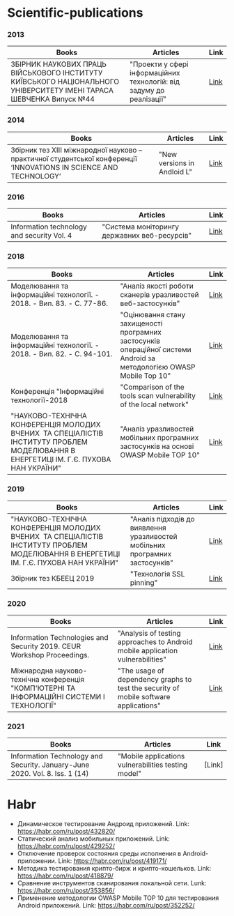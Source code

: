 # Scientific-publications

### 2013 
Books|Articles|Link
-----|--------|------
ЗБІРНИК НАУКОВИХ ПРАЦЬ ВІЙСЬКОВОГО ІНСТИТУТУ КИЇВСЬКОГО НАЦІОНАЛЬНОГО УНІВЕРСИТЕТУ ІМЕНІ ТАРАСА ШЕВЧЕНКА Випуск №44 | "Проекти у сфері інформаційних технологій: від задуму до реалізації" |[Link](https://github.com/Medwed1993/Scientific-publications/blob/main/Збірник%20наукових%20праць%20ВІ%20ім.%20Т.Г.%20Шевченка.pdf)

### 2014
Books|Articles|Link
-----|--------|------
Збірник тез XIІІ міжнародної науково – практичної студентської конференції ‘INNOVATIONS IN SCIENCE AND TECHNOLOGY’| "New versions in Andloid L"| [Link](https://github.com/Medwed1993/Scientific-publications/blob/main/ANDROID%20L%20–%20IS%20A%20NEW%20VERSION%20OF%20ANDROID%20OS.pdf)

### 2016
Books|Articles|Link
-----|--------|------
Information technology and security Vol. 4 | "Система моніторингу державних веб-ресурсів" | [Link](https://github.com/Medwed1993/Scientific-publications/blob/main/Система%20моніторингу%20державних%20веб-ресурсів.pdf)

### 2018
Books|Articles|Link
-----|--------|------
Моделювання та інформаційні технології. - 2018. - Вип. 83. - С. 77-86. | "Аналіз якості роботи сканерів уразливостей веб-застосунків" |[Link](https://github.com/Medwed1993/Scientific-publications/blob/main/Аналіз%20якості%20роботи%20скнері%20уразливостей%20веб-ресурсів.pdf)
Моделювання та інформаційні технології. - 2018. - Вип. 82. - С. 94-101. | "Оцінювання стану захищеності програмних застосунків операційної системи Android за методологією OWASP Mobile Top 10" |[Link](https://github.com/Medwed1993/Scientific-publications/blob/main/Оцінювання%20стану%20захищеності%20програмних%20застосунків%20операційної%20системи%20Android%20за%20методологією%20Owasp%20Mobile%20Top%2010.pdf)
Конференція "Інформаційні технології-2018 | "Comparison of the tools scan vulnerability of the local network" | [Link](https://github.com/Medwed1993/Scientific-publications/blob/main/Zbirnyk%20materialiv%20konferentsii_%20IT%20-%202018.pdf)
"НАУКОВО-ТЕХНІЧНА КОНФЕРЕНЦІЯ МОЛОДИХ ВЧЕНИХ  ТА СПЕЦІАЛІСТІВ ІНСТИТУТУ ПРОБЛЕМ МОДЕЛЮВАННЯ В ЕНЕРГЕТИЦІ ІМ. Г.Є. ПУХОВА НАН УКРАЇНИ"| "Аналіз уразливостей мобільних програмних застосунків на основі OWASP Mobile TOP 10"|[Link](https://github.com/Medwed1993/Scientific-publications/blob/main/Збірник-тез-конференції-2018.pdf)

### 2019
Books|Articles|Link
-----|--------|------
"НАУКОВО-ТЕХНІЧНА КОНФЕРЕНЦІЯ МОЛОДИХ ВЧЕНИХ  ТА СПЕЦІАЛІСТІВ ІНСТИТУТУ ПРОБЛЕМ МОДЕЛЮВАННЯ В ЕНЕРГЕТИЦІ  ІМ. Г.Є. ПУХОВА НАН УКРАЇНИ"|"Аналіз підходів до виявлення уразливостей мобільних програмних застосунків"|[Link](https://github.com/Medwed1993/Scientific-publications/blob/main/Матеріали-конференції-2019.pdf)
Збірник тез КБЕЕЦ 2019|"Технологія SSL pinning"|[Link](https://github.com/Medwed1993/Scientific-publications/blob/main/КБЕЕЦ%202019.pdf)

### 2020
Books|Articles|Link
-----|--------|------
Information Technologies and Security 2019. CEUR Workshop Proceedings.|"Analysis of testing approaches to Android mobile application vulnerabilities"|[Link](https://github.com/Medwed1993/Scientific-publications/blob/main/Analysis%20of%20testing%20approaches%20to%20Android%20mobile%20application%20vulnerabilities.pdf)
Міжнародна науково-технічна конференція "КОМП'ЮТЕРНІ ТА ІНФОРМАЦІЙНІ СИСТЕМИ І ТЕХНОЛОГІЇ"|"The usage of dependency graphs to test the security of mobile software applications"|[Link](https://github.com/Medwed1993/Scientific-publications/blob/main/The%20usage%20of%20dependency%20graphs%20to%20test%20the%20security%20of%20mobile%20software%20applications.pdf)
### 2021
Books|Articles|Link
-----|--------|------
Information Technology and Security. January-June 2020. Vol. 8. Iss. 1 (14)|"Mobile applications vulnerabilities testing model"|[Link]
# Habr
* Динамическое тестирование Андроид приложений. Link: https://habr.com/ru/post/432820/
* Статический анализ мобильных приложений. Link: https://habr.com/ru/post/429252/
* Отключение проверок состояния среды исполнения в Android-приложении. Link: https://habr.com/ru/post/419171/
* Методика тестирования крипто-бирж и крипто-кошельков. Link: https://habr.com/ru/post/418879/
* Сравнение инструментов сканирования локальной сети. Lunk: https://habr.com/ru/post/353856/
* Применение методологии OWASP Mobile TOP 10 для тестирования Android приложений. Link: https://habr.com/ru/post/352252/
